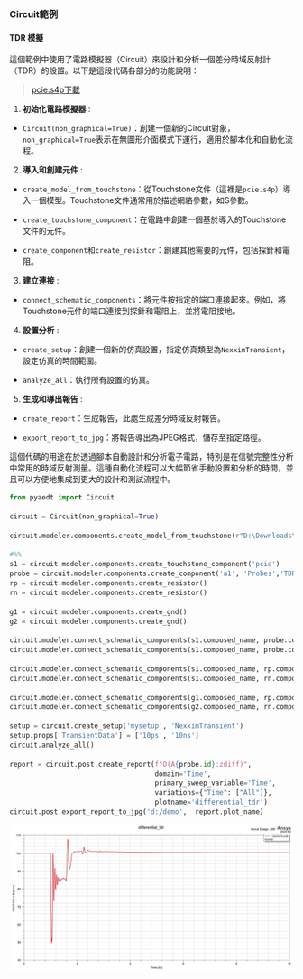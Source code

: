 ### Circuit範例

#### TDR 模擬
這個範例中使用了電路模擬器（Circuit）來設計和分析一個差分時域反射計（TDR）的設置。以下是這段代碼各部分的功能說明：

> [pcie.s4p下載](https://github.com/linmingchih/smart_design/blob/main/assets/pcie.s4p)

1. **初始化電路模擬器** : 
  - `Circuit(non_graphical=True)`：創建一個新的Circuit對象，`non_graphical=True`表示在無圖形介面模式下運行，適用於腳本化和自動化流程。
 
2. **導入和創建元件** : 
  - `create_model_from_touchstone`：從Touchstone文件（這裡是`pcie.s4p`）導入一個模型。Touchstone文件通常用於描述網絡參數，如S參數。
 
  - `create_touchstone_component`：在電路中創建一個基於導入的Touchstone文件的元件。
 
  - `create_component`和`create_resistor`：創建其他需要的元件，包括探針和電阻。
 
3. **建立連接** : 
  - `connect_schematic_components`：將元件按指定的端口連接起來。例如，將Touchstone元件的端口連接到探針和電阻上，並將電阻接地。
 
4. **設置分析** : 
  - `create_setup`：創建一個新的仿真設置，指定仿真類型為`NexximTransient`，設定仿真的時間範圍。
 
  - `analyze_all`：執行所有設置的仿真。
 
5. **生成和導出報告** : 
  - `create_report`：生成報告，此處生成差分時域反射報告。
 
  - `export_report_to_jpg`：將報告導出為JPEG格式，儲存至指定路徑。

這個代碼的用途在於透過腳本自動設計和分析電子電路，特別是在信號完整性分析中常用的時域反射測量。這種自動化流程可以大幅節省手動設置和分析的時間，並且可以方便地集成到更大的設計和測試流程中。

```python
from pyaedt import Circuit

circuit = Circuit(non_graphical=True)

circuit.modeler.components.create_model_from_touchstone(r"D:\Downloads\pcie.s4p")

#%%
s1 = circuit.modeler.components.create_touchstone_component('pcie')
probe = circuit.modeler.components.create_component('a1', 'Probes','TDR_Differential_Ended')
rp = circuit.modeler.components.create_resistor()
rn = circuit.modeler.components.create_resistor()

g1 = circuit.modeler.components.create_gnd()
g2 = circuit.modeler.components.create_gnd()

circuit.modeler.connect_schematic_components(s1.composed_name, probe.composed_name, 1, 1)
circuit.modeler.connect_schematic_components(s1.composed_name, probe.composed_name, 2, 2)

circuit.modeler.connect_schematic_components(s1.composed_name, rp.composed_name, 3, 1)
circuit.modeler.connect_schematic_components(s1.composed_name, rn.composed_name, 4, 1)

circuit.modeler.connect_schematic_components(g1.composed_name, rp.composed_name, 1, 2)
circuit.modeler.connect_schematic_components(g2.composed_name, rn.composed_name, 1, 2)

setup = circuit.create_setup('mysetup', 'NexximTransient')
setup.props['TransientData'] = ['10ps', '10ns']
circuit.analyze_all()

report = circuit.post.create_report(f"O(A{probe.id}:zdiff)", 
                                    domain='Time',
                                    primary_sweep_variable='Time',
                                    variations={"Time": ["All"]},
                                    plotname='differential_tdr')
circuit.post.export_report_to_jpg('d:/demo',  report.plot_name)
```
![differential_tdr](/assets/differential_tdr.jpg)